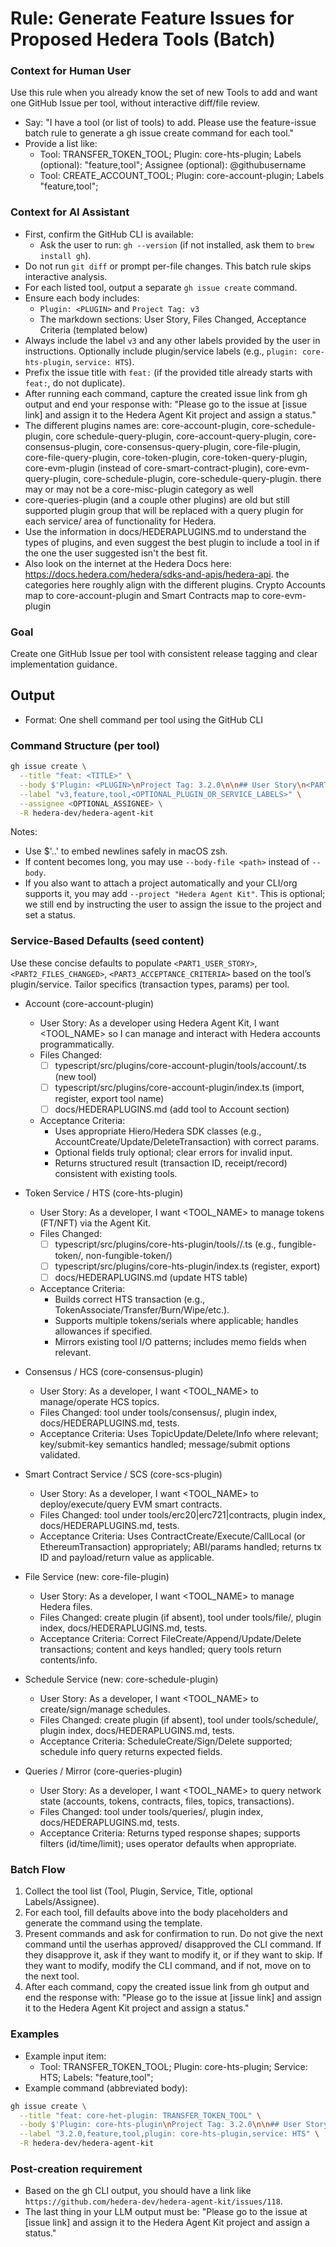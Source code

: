 # Rule: Generate Feature Issues for Proposed Hedera Tools (Batch)

### Context for Human User
Use this rule when you already know the set of new Tools to add and want one GitHub Issue per tool, without interactive diff/file review.

- Say: "I have a tool (or list of tools) to add. Please use the feature-issue batch rule to generate a gh issue create command for each tool."
- Provide a list like:
  - Tool: TRANSFER_TOKEN_TOOL; Plugin: core-hts-plugin; Labels (optional): "feature,tool"; Assignee (optional): @githubusername
  - Tool: CREATE_ACCOUNT_TOOL; Plugin: core-account-plugin; Labels "feature,tool";

### Context for AI Assistant
- First, confirm the GitHub CLI is available:
  - Ask the user to run: `gh --version` (if not installed, ask them to `brew install gh`).
- Do not run `git diff` or prompt per-file changes. This batch rule skips interactive analysis.
- For each listed tool, output a separate `gh issue create` command.
- Ensure each body includes:
  - `Plugin: <PLUGIN>` and `Project Tag: v3`
  - The markdown sections: User Story, Files Changed, Acceptance Criteria (templated below)
- Always include the label `v3` and any other labels provided by the user in instructions. Optionally include plugin/service labels (e.g., `plugin: core-hts-plugin`, `service: HTS`).
- Prefix the issue title with `feat:` (if the provided title already starts with `feat:`, do not duplicate).
- After running each command, capture the created issue link from gh output and end your response with: "Please go to the issue at [issue link] and assign it to the Hedera Agent Kit project and assign a status."
- The different plugins names are: core-account-plugin, core-schedule-plugin, core schedule-query-plugin, core-account-query-plugin, core-consensus-plugin, core-consensus-query-plugin, core-file-plugin, core-file-query-plugin, core-token-plugin, core-token-query-plugin, core-evm-plugin (instead of core-smart-contract-plugin), core-evm-query-plugin, core-schedule-plugin, core-schedule-query-plugin. there may or may not be a core-misc-plugin category as well
- core-queries-plugin (and a couple other plugins) are old but still supported plugin group that will be replaced with a query plugin for each service/ area of functionality for Hedera.
- Use the information in docs/HEDERAPLUGINS.md to understand the types of plugins, and even suggest the best plugin to include a tool in if the one the user suggested isn't the best fit.
- Also look on the internet at the Hedera Docs here: https://docs.hedera.com/hedera/sdks-and-apis/hedera-api. the categories here roughly align with the different plugins. Crypto Accounts map to core-account-plugin and Smart Contracts map to core-evm-plugin

### Goal
Create one GitHub Issue per tool with consistent release tagging and clear implementation guidance. 

## Output
- Format: One shell command per tool using the GitHub CLI

### Command Structure (per tool)
```bash
gh issue create \
  --title "feat: <TITLE>" \
  --body $'Plugin: <PLUGIN>\nProject Tag: 3.2.0\n\n## User Story\n<PART1_USER_STORY>\n\n## Files Changed\n<PART2_FILES_CHANGED>\n\n## Acceptance Criteria\n<PART3_ACCEPTANCE_CRITERIA>\n' \
  --label "v3,feature,tool,<OPTIONAL_PLUGIN_OR_SERVICE_LABELS>" \
  --assignee <OPTIONAL_ASSIGNEE> \
  -R hedera-dev/hedera-agent-kit
```
Notes:
- Use $'..' to embed newlines safely in macOS zsh.
- If content becomes long, you may use `--body-file <path>` instead of `--body`.
- If you also want to attach a project automatically and your CLI/org supports it, you may add `--project "Hedera Agent Kit"`. This is optional; we still end by instructing the user to assign the issue to the project and set a status.

### Service-Based Defaults (seed content)
Use these concise defaults to populate `<PART1_USER_STORY>`, `<PART2_FILES_CHANGED>`, `<PART3_ACCEPTANCE_CRITERIA>` based on the tool’s plugin/service. Tailor specifics (transaction types, params) per tool.

- Account (core-account-plugin)
  - User Story: As a developer using Hedera Agent Kit, I want <TOOL_NAME> so I can manage and interact with Hedera accounts programmatically.
  - Files Changed:
    - [ ] typescript/src/plugins/core-account-plugin/tools/account/<tool-name>.ts (new tool)
    - [ ] typescript/src/plugins/core-account-plugin/index.ts (import, register, export tool name)
    - [ ] docs/HEDERAPLUGINS.md (add tool to Account section)
  - Acceptance Criteria:
    - Uses appropriate Hiero/Hedera SDK classes (e.g., AccountCreate/Update/DeleteTransaction) with correct params.
    - Optional fields truly optional; clear errors for invalid input.
    - Returns structured result (transaction ID, receipt/record) consistent with existing tools.

- Token Service / HTS (core-hts-plugin)
  - User Story: As a developer, I want <TOOL_NAME> to manage tokens (FT/NFT) via the Agent Kit.
  - Files Changed:
    - [ ] typescript/src/plugins/core-hts-plugin/tools/<area>/<kebab-tool>.ts (e.g., fungible-token/, non-fungible-token/)
    - [ ] typescript/src/plugins/core-hts-plugin/index.ts (register, export)
    - [ ] docs/HEDERAPLUGINS.md (update HTS table)
  - Acceptance Criteria:
    - Builds correct HTS transaction (e.g., TokenAssociate/Transfer/Burn/Wipe/etc.).
    - Supports multiple tokens/serials where applicable; handles allowances if specified.
    - Mirrors existing tool I/O patterns; includes memo fields when relevant.

- Consensus / HCS (core-consensus-plugin)
  - User Story: As a developer, I want <TOOL_NAME> to manage/operate HCS topics.
  - Files Changed: tool under tools/consensus/, plugin index, docs/HEDERAPLUGINS.md, tests.
  - Acceptance Criteria: Uses TopicUpdate/Delete/Info where relevant; key/submit-key semantics handled; message/submit options validated.

- Smart Contract Service / SCS (core-scs-plugin)
  - User Story: As a developer, I want <TOOL_NAME> to deploy/execute/query EVM smart contracts.
  - Files Changed: tool under tools/erc20|erc721|contracts, plugin index, docs/HEDERAPLUGINS.md, tests.
  - Acceptance Criteria: Uses ContractCreate/Execute/CallLocal (or EthereumTransaction) appropriately; ABI/params handled; returns tx ID and payload/return value as applicable.

- File Service (new: core-file-plugin)
  - User Story: As a developer, I want <TOOL_NAME> to manage Hedera files.
  - Files Changed: create plugin (if absent), tool under tools/file/, plugin index, docs/HEDERAPLUGINS.md, tests.
  - Acceptance Criteria: Correct FileCreate/Append/Update/Delete transactions; content and keys handled; query tools return contents/info.

- Schedule Service (new: core-schedule-plugin)
  - User Story: As a developer, I want <TOOL_NAME> to create/sign/manage schedules.
  - Files Changed: create plugin (if absent), tool under tools/schedule/, plugin index, docs/HEDERAPLUGINS.md, tests.
  - Acceptance Criteria: ScheduleCreate/Sign/Delete supported; schedule info query returns expected fields.

- Queries / Mirror (core-queries-plugin)
  - User Story: As a developer, I want <TOOL_NAME> to query network state (accounts, tokens, contracts, files, topics, transactions).
  - Files Changed: tool under tools/queries/, plugin index, docs/HEDERAPLUGINS.md, tests.
  - Acceptance Criteria: Returns typed response shapes; supports filters (id/time/limit); uses operator defaults when appropriate.

### Batch Flow
1) Collect the tool list (Tool, Plugin, Service, Title, optional Labels/Assignee).
2) For each tool, fill defaults above into the body placeholders and generate the command using the template.
3) Present commands and ask for confirmation to run. Do not give the next command until the userhas approved/ disapproved the CLI command. If they disapprove it, ask if they want to modify it, or if they want to skip. If they want to modify, modify the CLI command, and if not, move on to the next tool.
4) After each command, copy the created issue link from gh output and end the response with: "Please go to the issue at [issue link] and assign it to the Hedera Agent Kit project and assign a status."

### Examples
- Example input item:
  - Tool: TRANSFER_TOKEN_TOOL; Plugin: core-hts-plugin; Service: HTS; Labels: "feature,tool"; 
- Example command (abbreviated body):
```bash
gh issue create \
  --title "feat: core-het-plugin: TRANSFER_TOKEN_TOOL" \
  --body $'Plugin: core-hts-plugin\nProject Tag: 3.2.0\n\n## User Story\nAs a developer, I want TRANSFER_TOKEN_TOOL to transfer tokens (FT/NFT).\n\n## Files Changed\ntypescript/src/plugins/core-hts-plugin/tools/fungible-token/transfer-token.ts (new)\n\n## Acceptance Criteria\nBuilds TokenTransferTransaction; supports multiple transfers and NFTs.\n' \
  --label "3.2.0,feature,tool,plugin: core-hts-plugin,service: HTS" \
  -R hedera-dev/hedera-agent-kit
```

### Post-creation requirement
- Based on the gh CLI output, you should have a link like `https://github.com/hedera-dev/hedera-agent-kit/issues/118`.
- The last thing in your LLM output must be: "Please go to the issue at [issue link] and assign it to the Hedera Agent Kit project and assign a status."
